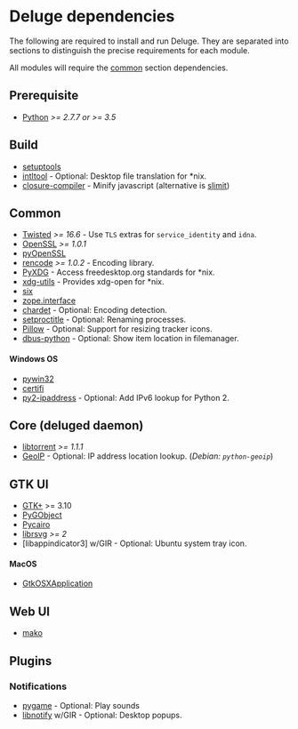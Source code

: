 # Deluge dependencies

The following are required to install and run Deluge. They are separated into
sections to distinguish the precise requirements for each module.

All modules will require the [common](#common) section dependencies.

## Prerequisite

- [Python] _>= 2.7.7 or >= 3.5_

## Build

- [setuptools]
- [intltool] - Optional: Desktop file translation for \*nix.
- [closure-compiler] - Minify javascript (alternative is [slimit])

## Common

- [Twisted] _>= 16.6_ - Use `TLS` extras for `service_identity` and `idna`.
- [OpenSSL] _>= 1.0.1_
- [pyOpenSSL]
- [rencode] _>= 1.0.2_ - Encoding library.
- [PyXDG] - Access freedesktop.org standards for \*nix.
- [xdg-utils] - Provides xdg-open for \*nix.
- [six]
- [zope.interface]
- [chardet] - Optional: Encoding detection.
- [setproctitle] - Optional: Renaming processes.
- [Pillow] - Optional: Support for resizing tracker icons.
- [dbus-python] - Optional: Show item location in filemanager.

#### Windows OS

- [pywin32]
- [certifi]
- [py2-ipaddress] - Optional: Add IPv6 lookup for Python 2.

## Core (deluged daemon)

- [libtorrent] _>= 1.1.1_
- [GeoIP] - Optional: IP address location lookup. (_Debian: `python-geoip`_)

## GTK UI

- [GTK+] >= 3.10
- [PyGObject]
- [Pycairo]
- [librsvg] _>= 2_
- [libappindicator3] w/GIR - Optional: Ubuntu system tray icon.

#### MacOS

- [GtkOSXApplication]

## Web UI

- [mako]

## Plugins

### Notifications

- [pygame] - Optional: Play sounds
- [libnotify] w/GIR - Optional: Desktop popups.

[python]: https://www.python.org/
[setuptools]: https://setuptools.readthedocs.io/en/latest/
[intltool]: https://freedesktop.org/wiki/Software/intltool/
[closure-compiler]: https://developers.google.com/closure/compiler/
[slimit]: https://slimit.readthedocs.io/en/latest/
[openssl]: https://www.openssl.org/
[pyopenssl]: https://pyopenssl.org
[twisted]: https://twistedmatrix.com
[pillow]: https://pypi.org/project/Pillow/
[libtorrent]: https://libtorrent.org/
[zope.interface]: https://pypi.org/project/zope.interface/
[pywin32]: https://github.com/mhammond/pywin32
[certifi]: https://pypi.org/project/certifi/
[py2-ipaddress]: https://pypi.org/project/py2-ipaddress/
[dbus-python]: https://pypi.org/project/dbus-python/
[setproctitle]: https://pypi.org/project/setproctitle/
[gtkosxapplication]: https://github.com/jralls/gtk-mac-integration
[chardet]: https://chardet.github.io/
[rencode]: https://github.com/aresch/rencode
[pyxdg]: https://www.freedesktop.org/wiki/Software/pyxdg/
[six]: https://pythonhosted.org/six/
[xdg-utils]: https://www.freedesktop.org/wiki/Software/xdg-utils/
[gtk+]: https://www.gtk.org/
[pycairo]: https://cairographics.org/pycairo/
[pygobject]: https://pygobject.readthedocs.io/en/latest/
[geoip]: https://pypi.org/project/GeoIP/
[mako]: https://www.makotemplates.org/
[pygame]: https://www.pygame.org/
[libnotify]: https://developer.gnome.org/libnotify/
[python-appindicator]: https://packages.ubuntu.com/xenial/python-appindicator
[librsvg]: https://wiki.gnome.org/action/show/Projects/LibRsvg

